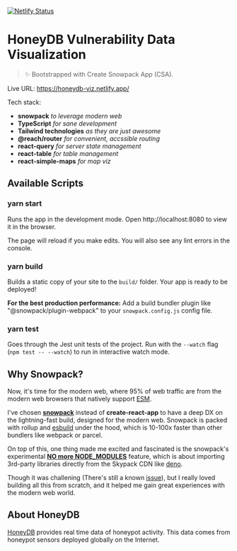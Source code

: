 [![Netlify Status](https://api.netlify.com/api/v1/badges/c92a5be9-49bb-4faa-8e95-46e6b92389e9/deploy-status)](https://app.netlify.com/sites/abuseip-viz/deploys)

# HoneyDB Vulnerability Data Visualization

> ✨ Bootstrapped with Create Snowpack App (CSA).

Live URL: https://honeydb-viz.netlify.app/

Tech stack:

- **snowpack** _to leverage modern web_
- **TypeScript** _for sane development_
- **Tailwind technologies** _as they are just awesome_
- **@reach/router** _for convenient, accssible routing_
- **react-query** _for server state management_
- **react-table** _for table management_
- **react-simple-maps** _for map viz_

## Available Scripts

### yarn start

Runs the app in the development mode.
Open http://localhost:8080 to view it in the browser.

The page will reload if you make edits.
You will also see any lint errors in the console.

### yarn build

Builds a static copy of your site to the `build/` folder.
Your app is ready to be deployed!

**For the best production performance:** Add a build bundler plugin like "@snowpack/plugin-webpack" to your `snowpack.config.js` config file.

### yarn test

Goes through the Jest unit tests of the project.
Run with the `--watch` flag (`npm test -- --watch`) to run in interactive watch mode.


## Why Snowpack?

Now, it's time for the modern web, where 95% of web traffic are from the modern web browsers that natively support [ESM](https://developer.mozilla.org/en-US/docs/Web/JavaScript/Guide/Modules).

I've chosen [**snowpack**](https://www.snowpack.dev/) instead of **create-react-app** to have a deep DX on the lightning-fast build, designed for the modern web. Snowpack is packed with rollup and [esbuild](https://github.com/evanw/esbuild) under the hood, which is 10-100x faster than other bundlers like webpack or parcel. 

On top of this, one thing made me excited and fascinated is the snowpack's experimental [**NO more NODE_MODULES**](https://www.snowpack.dev/posts/2020-12-03-snowpack-3-release-candidate) feature, which is about importing 3rd-party libraries directly from the Skypack CDN like [deno](https://deno.land/manual/linking_to_external_code).

Though it was challening (There's still a known [issue](https://github.com/anthowen/abuseip-viz/blob/main/src/utils/const.ts#L2)), but I really loved building all this from scratch, and it helped me gain great experiences with the modern web world.

## About HoneyDB

[HoneyDB](https://honeydb.io/about) provides real time data of honeypot activity. This data comes from honeypot sensors deployed globally on the Internet.


